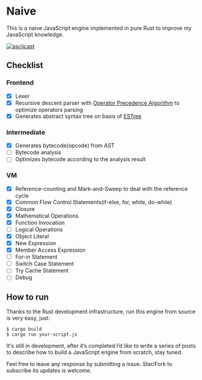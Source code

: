 # Naive

This is a naive JavaScript engine implemented in pure Rust to improve my JavaScript knowledge.

[![asciicast](https://asciinema.org/a/NSyybvRaFimC4OLIDtarKJkII.svg)](https://asciinema.org/a/NSyybvRaFimC4OLIDtarKJkII)

## Checklist

### Frontend

* [x] Lexer
* [x] Recursive descent parser with [Operator Precedence Algorithm](https://en.wikipedia.org/wiki/Operator-precedence_parser) to optimize operators parsing
* [x] Generates abstract syntax tree on basis of [ESTree](https://github.com/estree/estree)

### Intermediate

* [x] Generates bytecode(opcode) from AST
* [ ] Bytecode analysis
* [ ] Optimizes bytecode according to the analysis result

### VM

* [x] Reference-counting and Mark-and-Sweep to deal with the reference cycle
* [x] Common Flow Control Statements(if-else, for, while, do-while)
* [x] Closure
* [x] Mathematical Operations
* [x] Function Invocation
* [ ] Logical Operations
* [x] Object Literal
* [x] New Expression
* [x] Member Access Expression
* [ ] For-in Statement
* [ ] Switch Case Statement
* [ ] Try Cache Statement
* [ ] Debug

## How to run

Thanks to the Rust development infrastructure, run this engine from source is very easy, just:

```
$ cargo build
$ cargo run your-script.js
```

It's still in development, after it’s completed I’d like to write a series of posts to describe how to build a JavaScript engine from scratch, stay tuned.

Feel free to leave any response by submitting a issue. Star/Fork to subscribe its updates is welcome.